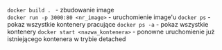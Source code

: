 `docker build . ` - zbudowanie image  
`docker run -p 3000:80 <nr_image>` - uruchomienie image'u
`docker ps` - pokaz wszystkie kontenery pracujące
`docker ps -a` - pokaz wszystkie kontenery
`docker start <nazwa_kontenera>` - ponowne uruchomienie już istniejącego kontenera w trybie 
detached  